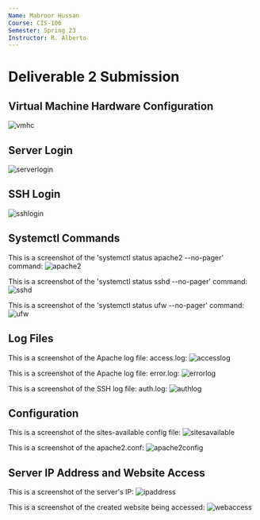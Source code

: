 ```yaml
---
Name: Mabroor Hussan
Course: CIS-106
Semester: Spring 23
Instructor: R. Alberto
---
```


# Deliverable 2 Submission

## Virtual Machine Hardware Configuration
![vmhc](hardwareconfig.png)

## Server Login
![serverlogin](serverlogin.png)

## SSH Login
![sshlogin](sshlogin.png)

## Systemctl Commands
This is a screenshot of the 'systemctl status apache2 --no-pager' command:
![apache2](apache2status.png)

This is a screenshot of the 'systemctl status sshd --no-pager' command:
![sshd](sshdstatus.png)

This is a screenshot of the 'systemctl status ufw --no-pager' command:
![ufw](ufwstatus.png)

## Log Files
This is a screenshot of the Apache log file: access.log:
![accesslog](accesslog.png)

This is a screenshot of the Apache log file: error.log:
![errorlog](errorlog.png)

This is a screenshot of the SSH log file: auth.log:
![authlog](authlog.png)

## Configuration
This is a screenshot of the sites-available config file:
![sitesavailable](siteavailable.png)

This is a screenshot of the apache2.conf:
![apache2config](apach2conf.png)

## Server IP Address and Website Access
This is a screenshot of the server's IP:
![ipaddress](serverip.png)

This is a screenshot of the created website being accessed:
![webaccess](webaccess.png)